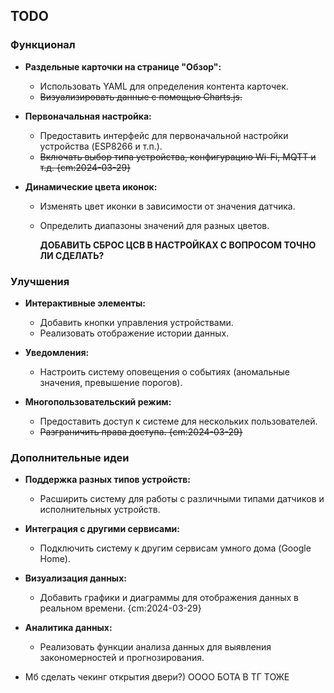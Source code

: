 TODO
----

### Функционал

* **Раздельные карточки на странице "Обзор":**

  * Использовать YAML для определения контента карточек.
  * ~~Визуализировать данные с помощью Charts.js.~~
* **Первоначальная настройка:**

  * Предоставить интерфейс для первоначальной настройки устройства (ESP8266 и т.п.).
  * ~~Включать выбор типа устройства, конфигурацию Wi-Fi, MQTT и т.д. {cm:2024-03-29}~~
* **Динамические цвета иконок:**

  * Изменять цвет иконки в зависимости от значения датчика.
  * Определить диапазоны значений для разных цветов.

    **ДОБАВИТЬ СБРОС ЦСВ В НАСТРОЙКАХ С ВОПРОСОМ ТОЧНО ЛИ СДЕЛАТЬ?**

### Улучшения

* **Интерактивные элементы:**

  * Добавить кнопки управления устройствами.
  * Реализовать отображение истории данных.
* **Уведомления:**

  * Настроить систему оповещения о событиях (аномальные значения, превышение порогов).
* **Многопользовательский режим:**

  * Предоставить доступ к системе для нескольких пользователей.
  * ~~Разграничить права доступа. {cm:2024-03-29}~~

### Дополнительные идеи

* **Поддержка разных типов устройств:**

  * Расширить систему для работы с различными типами датчиков и исполнительных устройств.
* **Интеграция с другими сервисами:**

  * Подключить систему к другим сервисам умного дома (Google Home).
* **Визуализация данных:**

  * Добавить графики и диаграммы для отображения данных в реальном времени. {cm:2024-03-29}
* **Аналитика данных:**

  * Реализовать функции анализа данных для выявления закономерностей и прогнозирования.
* Мб сделать чекинг открытия двери?)
  ОООО БОТА В ТГ ТОЖЕ

